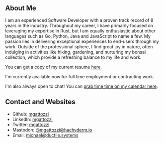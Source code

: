 ## About Me

I am an experienced Software Developer with a proven track record of 8 years in the industry. Throughout my career, I have primarily focused on leveraging my expertise in Rust, but I am equally enthusiastic about other languages such as Go, Python, Java and JavaScript to name a few. My passion lies in delivering exceptional experiences to end-users through my work. Outside of the professional sphere, I find great joy in nature, often indulging in activities like hiking, gardening, and nurturing my bonsai collection, which provide a refreshing balance to my life and work.

You can get a copy of my current resume [here](https://drive.google.com/file/d/1yKqWCGK1bI8A3bHvf0BoqyTclr9xmPVs/view?usp=drivesdk).

I'm currently available now for full time employment or contracting work.

I'm also always open to chat! You can [grab time time on my calendar here](https://calendly.com/mgattozzi/30min).

## Contact and Websites

- Github: [mgattozzi](https://github.com/mgattozzi)
- LinkedIn: [mgattozzi](https://www.linkedin.com/in/mgattozzi/)
- Twitter: [mgattozzi](https://twitter.com/mgattozzi)
- Mastodon: [@mgattozzi@hachyderm.io](https://hachyderm.io/@mgattozzi)
- Email: [michael@ductile.systems](mailto:michael@ductile.systems)
